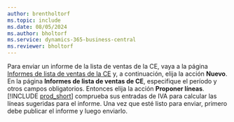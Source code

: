 ```yaml
---
author: brentholtorf
ms.topic: include
ms.date: 08/05/2024
ms.author: bholtorf
ms.service: dynamics-365-business-central
ms.reviewer: bholtorf
---
```


Para enviar un informe de la lista de ventas de la CE, vaya a la página [Informes de lista de ventas de la CE](https://businesscentral.dynamics.com?page=321) y, a continuación, elija la acción **Nuevo**. En la página  **Informes de lista de ventas de CE**, especifique el período y otros campos obligatorios. Entonces elija la acción **Proponer líneas**. [!INCLUDE [prod_short](../includes/prod_short.md)] comprueba sus entradas de IVA para calcular las líneas sugeridas para el informe. Una vez que esté listo para enviar, primero debe publicar el informe y luego enviarlo.

